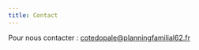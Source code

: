 ```yaml
---
title: Contact
---
```

Pour nous contacter : [cotedopale@planningfamilial62.fr](mailto:cotedopale@planningfamilial62.fr)